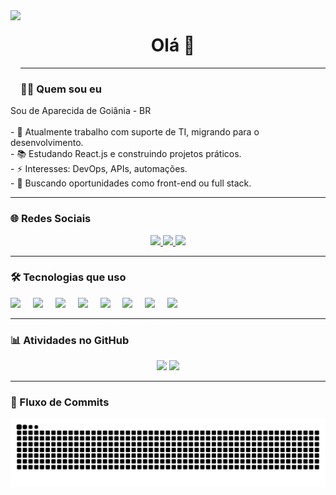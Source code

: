 <!-- GIF alinhado à esquerda -->
<img align="left" height="150" src="https://i.giphy.com/media/M9gbBd9nbDrOTu1Mqx/giphy.gif" />

<h1 align="center">Olá 👋</h1>

---

### 👨‍💻 Quem sou eu

<p>
  Sou de Aparecida de Goiânia - BR<br><br>
  - 🔭 Atualmente trabalho com suporte de TI, migrando para o desenvolvimento.<br>
  - 📚 Estudando React.js e construindo projetos práticos.<br>
  - ⚡ Interesses: DevOps, APIs, automações.<br>
  - 💼 Buscando oportunidades como front-end ou full stack.
</p>

---

### 🌐 Redes Sociais

<div align="center">
  <a href="https://www.linkedin.com/in/washington-s-campos-/" target="_blank">
    <img src="https://img.shields.io/badge/LinkedIn-0A66C2?logo=linkedin&logoColor=white&style=for-the-badge" height="30" />
  </a>
  <a href="https://www.instagram.com/washingtoncmps/" target="_blank">
    <img src="https://img.shields.io/badge/Instagram-E4405F?logo=instagram&logoColor=white&style=for-the-badge" height="30" />
  </a>
  <a href="https://discord.com/users/609940181943844889" target="_blank">
    <img src="https://img.shields.io/badge/Discord-7289DA?logo=discord&logoColor=white&style=for-the-badge" height="30" />
  </a>
</div>

---

### 🛠 Tecnologias que uso

<div align="left">
  <img src="https://cdn.jsdelivr.net/gh/devicons/devicon/icons/javascript/javascript-original.svg" height="40" />
  <img width="12" />
  <img src="https://cdn.jsdelivr.net/gh/devicons/devicon/icons/typescript/typescript-original.svg" height="40" />
  <img width="12" />
  <img src="https://cdn.jsdelivr.net/gh/devicons/devicon/icons/react/react-original.svg" height="40" />
  <img width="12" />
  <img src="https://cdn.simpleicons.org/amazonwebservices/FF9900" height="40" />
  <img width="12" />
  <img src="https://cdn.jsdelivr.net/gh/devicons/devicon/icons/azure/azure-original.svg" height="40" />
  <img width="12" />
  <img src="https://cdn.jsdelivr.net/gh/devicons/devicon/icons/csharp/csharp-original.svg" height="40" />
  <img width="12" />
  <img src="https://cdn.jsdelivr.net/gh/devicons/devicon/icons/figma/figma-original.svg" height="40" />
  <img width="12" />
  <img src="https://cdn.simpleicons.org/mysql/4479A1" height="40" />
</div>

---

### 📊 Atividades no GitHub

<div align="center">
  <img src="https://github-readme-stats.vercel.app/api?username=Washdevs&show_icons=true&include_all_commits=true&count_private=true&theme=dracula&hide_border=false" height="150" />
  <img src="https://github-readme-stats.vercel.app/api/top-langs?username=Washdevs&layout=compact&langs_count=6&theme=dracula&hide_border=false" height="150" />
</div>

---

### 🐍 Fluxo de Commits

<div align="center">
  <img src="https://raw.githubusercontent.com/Washdevs/Washdevs/output/snake.svg" alt="Snake animation" />
</div>
